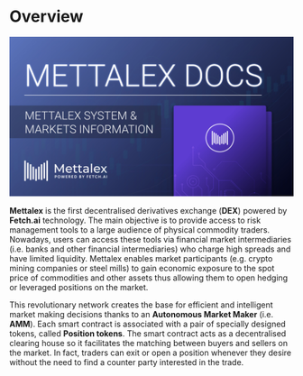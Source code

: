 # Overview

![](.gitbook/assets/mettalex_docs-1-.jpeg)

**Mettalex** is the first decentralised derivatives exchange \(**DEX**\) powered by **Fetch.ai** technology. The main objective is to provide access to risk management tools to a large audience of physical commodity traders. Nowadays, users can access these tools via financial market intermediaries \(i.e. banks and other financial intermediaries\) who charge high spreads and have limited liquidity. Mettalex enables market participants \(e.g. crypto mining companies or steel mills\) to gain economic exposure to the spot price of commodities and other assets thus allowing them to open hedging or leveraged positions on the market.

This revolutionary network creates the base for efficient and intelligent market making decisions thanks to an **Autonomous Market Maker** \(i.e. **AMM**\). Each smart contract is associated with a pair of specially designed tokens, called **Position tokens**. The smart contract acts as a decentralised clearing house so it facilitates the matching between buyers and sellers on the market. In fact, traders can exit or open a position whenever they desire without the need to find a counter party interested in the trade.

